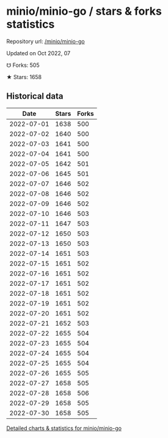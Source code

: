 # minio/minio-go / stars & forks statistics

Repository url: [/minio/minio-go](https://github.com/minio/minio-go)

Updated on Oct 2022, 07

☋ Forks: 505

★ Stars: 1658

## Historical data
| Date | Stars | Forks |
|------|-------|-------|
| 2022-07-01 | 1638 | 500 | 
| 2022-07-02 | 1640 | 500 | 
| 2022-07-03 | 1641 | 500 | 
| 2022-07-04 | 1641 | 500 | 
| 2022-07-05 | 1642 | 501 | 
| 2022-07-06 | 1645 | 501 | 
| 2022-07-07 | 1646 | 502 | 
| 2022-07-08 | 1646 | 502 | 
| 2022-07-09 | 1646 | 502 | 
| 2022-07-10 | 1646 | 503 | 
| 2022-07-11 | 1647 | 503 | 
| 2022-07-12 | 1650 | 503 | 
| 2022-07-13 | 1650 | 503 | 
| 2022-07-14 | 1651 | 503 | 
| 2022-07-15 | 1651 | 502 | 
| 2022-07-16 | 1651 | 502 | 
| 2022-07-17 | 1651 | 502 | 
| 2022-07-18 | 1651 | 502 | 
| 2022-07-19 | 1651 | 502 | 
| 2022-07-20 | 1651 | 502 | 
| 2022-07-21 | 1652 | 503 | 
| 2022-07-22 | 1655 | 504 | 
| 2022-07-23 | 1655 | 504 | 
| 2022-07-24 | 1655 | 504 | 
| 2022-07-25 | 1655 | 504 | 
| 2022-07-26 | 1655 | 505 | 
| 2022-07-27 | 1658 | 505 | 
| 2022-07-28 | 1658 | 506 | 
| 2022-07-29 | 1658 | 505 | 
| 2022-07-30 | 1658 | 505 | 


[Detailed charts & statistics for minio/minio-go](https://reviewgithub.com/rep/minio/minio-go)
